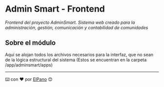 # Admin Smart - Frontend

_Frontend del proyecto AdminSmart. Sistema web creado para la administración, gestión, comunicación y contabilidad de comunidades_

## Sobre el módulo

Aquí se alojan todos los archivos necesarios para la interfaz, que no sean de la lógica estructural del sistema (Estos se encuentran en la carpeta /app/adminsmart/apps)



---
⌨️ con ❤️ por [ElPano](https://github.com/mpvaldez) 😊




